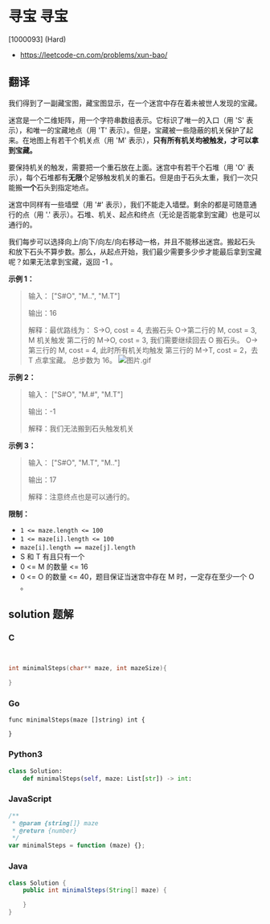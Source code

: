 # 寻宝 寻宝

[1000093] (Hard)

- https://leetcode-cn.com/problems/xun-bao/

## 翻译

我们得到了一副藏宝图，藏宝图显示，在一个迷宫中存在着未被世人发现的宝藏。

迷宫是一个二维矩阵，用一个字符串数组表示。它标识了唯一的入口（用 'S' 表示），和唯一的宝藏地点（用 'T' 表示）。但是，宝藏被一些隐蔽的机关保护了起来。在地图上有若干个机关点（用 'M' 表示），**只有所有机关均被触发，才可以拿到宝藏。**

要保持机关的触发，需要把一个重石放在上面。迷宫中有若干个石堆（用 'O' 表示），每个石堆都有**无限**个足够触发机关的重石。但是由于石头太重，我们一次只能搬**一个**石头到指定地点。

迷宫中同样有一些墙壁（用 '#' 表示），我们不能走入墙壁。剩余的都是可随意通行的点（用 '.' 表示）。石堆、机关、起点和终点（无论是否能拿到宝藏）也是可以通行的。

我们每步可以选择向上/向下/向左/向右移动一格，并且不能移出迷宫。搬起石头和放下石头不算步数。那么，从起点开始，我们最少需要多少步才能最后拿到宝藏呢？如果无法拿到宝藏，返回 -1 。

**示例 1：**

> 输入： \["S#O", "M..", "M.T"\]
>
> 输出：16
>
> 解释：最优路线为： S->O, cost = 4, 去搬石头 O->第二行的 M, cost = 3, M 机关触发 第二行的 M->O, cost = 3, 我们需要继续回去 O 搬石头。 O->第三行的 M, cost = 4, 此时所有机关均触发 第三行的 M->T, cost = 2，去 T 点拿宝藏。 总步数为 16。 ![图片.gif](https://pic.leetcode-cn.com/6bfff669ad65d494cdc237bcedfec10a2b1ac2f2593c2bf97e9aecb41dc8a08b-%E5%9B%BE%E7%89%87.gif)

**示例 2：**

> 输入： \["S#O", "M.#", "M.T"\]
>
> 输出：-1
>
> 解释：我们无法搬到石头触发机关

**示例 3：**

> 输入： \["S#O", "M.T", "M.."\]
>
> 输出：17
>
> 解释：注意终点也是可以通行的。

**限制：**

- `1 <= maze.length <= 100`
- `1 <= maze[i].length <= 100`
- `maze[i].length == maze[j].length`
- S 和 T 有且只有一个
- 0 <= M 的数量 <= 16
- 0 <= O 的数量 <= 40，题目保证当迷宫中存在 M 时，一定存在至少一个 O 。

## solution 题解

### C

```c


int minimalSteps(char** maze, int mazeSize){

}
```

### Go

```golang
func minimalSteps(maze []string) int {

}
```

### Python3

```python
class Solution:
    def minimalSteps(self, maze: List[str]) -> int:
```

### JavaScript

```javascript
/**
 * @param {string[]} maze
 * @return {number}
 */
var minimalSteps = function (maze) {};
```

### Java

```java
class Solution {
    public int minimalSteps(String[] maze) {

    }
}
```
